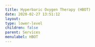 ```yaml
---
title: Hyperbaric Oxygen Therapy (HBOT)
date: 2020-02-27 13:51:12
layout:
type: lower-level
children: false
parent: Services
menulabel: HBOT
---
```

